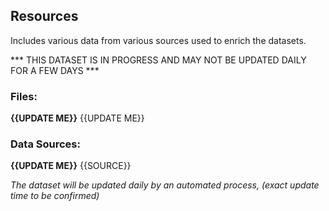 ## Resources

Includes various data from various sources used to enrich the datasets.

*** THIS  DATASET IS IN PROGRESS AND MAY NOT BE UPDATED DAILY FOR A FEW DAYS ***
 
 
### Files:

**{{UPDATE ME}}** {{UPDATE ME}}


### Data Sources:

**{{UPDATE ME}}** {{SOURCE}}


_The dataset will be updated daily by an automated process, (exact update time to be confirmed)_
